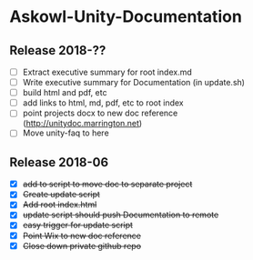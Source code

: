 # Askowl-Unity-Documentation

## Release 2018-??

- [ ] Extract executive summary for root index.md
- [ ] Write executive summary for Documentation (in update.sh)
- [ ] build html and pdf, etc
- [ ] add links to html, md, pdf, etc to root index
- [ ] point projects docx to new doc reference (http://unitydoc.marrington.net)
- [ ] Move unity-faq to here

## Release 2018-06

- [x] ~~add to script to move doc to separate project~~
- [x] ~~Create update script~~
- [x] ~~Add root index.html~~
- [x] ~~update script should push Documentation to remote~~
- [x] ~~easy trigger for update script~~
- [x] ~~Point Wix to new doc reference~~
- [x] ~~Close down private github repo~~